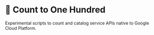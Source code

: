 # 🧮 Count to One Hundred
Experimental scripts to count and catalog service APIs native to Google Cloud Platform.